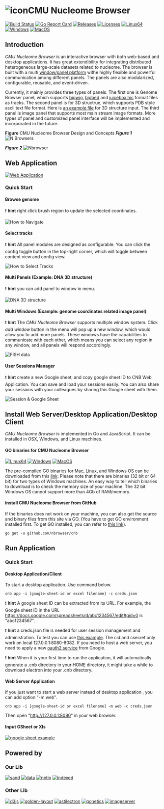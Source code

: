 # ![icon](http://genome.compbio.cs.cmu.edu/~xiaopenz/cnb/image/icon2.png)CMU Nucleome Browser
[![Build Status](https://travis-ci.org/nbrowser/cnb.svg?branch=master)](https://travis-ci.org/nbrowser/cnb)
[![Go Report Card](https://goreportcard.com/badge/github.com/nbrowser/cnb)](https://goreportcard.com/report/github.com/nbrowser/cnb)
[![Releases](https://img.shields.io/github/release/nbrowser/cnb.svg)](https://github.com/nbrowser/cnb/releases)
[![Licenses](https://img.shields.io/badge/license-gpl3-orange.svg)](https://opensource.org/licenses/GPL-3.0)
[![Linux64](https://img.shields.io/badge/binary-linux-green.svg?style=flat)](http://genome.compbio.cs.cmu.edu/~xiaopenz/cnb/current/linux/cnb)
[![Windows](https://img.shields.io/badge/binary-win-blue.svg?style=flat)](http://genome.compbio.cs.cmu.edu/~xiaopenz/cnb/current/win64/cnb.exe)
[![MacOS](https://img.shields.io/badge/binary-macos-yellow.svg?style=flat)](http://genome.compbio.cs.cmu.edu/~xiaopenz/cnb/current/mac/cnb)




## Introduction
*CMU Nucleome Browser* is an interactive browser with both web-based and desktop applications. It has great extendibility for integrating distributed heterogeneous large-scale datasets related to nucleome.
The browser is built with a multi [window/panel platform](https://github.com/nbrowser/sand) withe highly flexible and powerful communication among different panels. The panels are also modularized, configurable, reusable, and event-driven. 

Currently, it mainly provides three types of panels. 
The first one is Genome Browser panel, which supports [bigwig](http://genome.ucsc.edu/goldenPath/help/bigWig.html), [bigbed](http://genome.ucsc.edu/goldenPath/help/bigBed.html) and [juicebox hic](https://github.com/theaidenlab/juicer/wiki/Data)  format files as tracks. 
The second panel is for 3D structrue, which supports PDB style ascii text file format. Here is [an example file](http://genome.compbio.cs.cmu.edu/~xiaopenz/cnb/data/structure_3.txt) for 3D structure input.
The third panel is image panel that supports most main stream image formats. 
More types of panel and customized panel interface will be implemented and incorporated in the future.

**Figure** CMU Nucleome Browser Design and Concepts
***Figure 1***
![N Browsers](http://genome.compbio.cs.cmu.edu/~xiaopenz/cnb/image/pipeline.png)

***Figure 2***
![Nbrowser](http://genome.compbio.cs.cmu.edu/~xiaopenz/cnb/gifs/nbrowser.png)


## Web Application
[![Web Application](https://img.shields.io/badge/CMU-Nucleome--Browser-green.svg?style=for-the-badge)](http://genome.compbio.cs.cmu.edu:8080)
### Quick Start
#### Browse genome
:exclamation: **hint** right click brush region to update the selected coordinates. 

![How to Navigate](http://genome.compbio.cs.cmu.edu/~xiaopenz/cnb/gifs/nav_500px.gif)
#### Select tracks
:exclamation: **hint**  All panel modules are designed as configurable. You can click the config toggle button in the top-right corner, which will toggle between content view and config view.

![How to Select Tracks](http://genome.compbio.cs.cmu.edu/~xiaopenz/cnb/gifs/select_500px.gif)

#### Multi Panels (Example: DNA 3D structure) 
:exclamation: **hint**  you can add panel to window in menu.

![DNA 3D structure](http://genome.compbio.cs.cmu.edu/~xiaopenz/cnb/gifs/3d_500px.gif)

#### Multi Windows (Example: genome coordinates related image panel)
:exclamation: **hint**  The *CMU Nucleome Browser* supports multiple window system. Click *add window* button in the menu will pop up a new window, which would allow you to add more panels. These windows have the capabilities to communicate with each other, which means you can select any region in any window, and all panels will respond accordingly.

![FISH data](http://genome.compbio.cs.cmu.edu/~xiaopenz/cnb/gifs/ext_500px.gif)

#### User Sessions Manager 
:exclamation: **hint** create a new Google sheet, and copy google sheet ID to CNB Web Application. You can save and load your sessions easily. You can also share your sessions with your colleagues by sharing this Google sheet with them.

![Session & Google Sheet](http://genome.compbio.cs.cmu.edu/~xiaopenz/cnb/gifs/session_500px.gif)

## Install Web Server/Desktop Application/Desktop Client
*CMU Nucleome Browser* is implemented in Go and JavaScript. It can be installed in OSX, Windows, and Linux machines.

#### GO binaries for CMU Nucleome Browser
[![Linux64](https://img.shields.io/badge/binary-linux-green.svg?style=flat)](http://genome.compbio.cs.cmu.edu/~xiaopenz/cnb/current/linux/cnb)
[![Windows](https://img.shields.io/badge/binary-win-blue.svg?style=flat)](http://genome.compbio.cs.cmu.edu/~xiaopenz/cnb/current/win64/cnb.exe)
[![MacOS](https://img.shields.io/badge/binary-macos-yellow.svg?style=flat)](http://genome.compbio.cs.cmu.edu/~xiaopenz/cnb/current/mac/cnb)

The pre-compiled GO binaries for Mac, Linux, and Windows OS can be downloaded from this [link](http://genome.compbio.cs.cmu.edu/~xiaopenz/cnb/current). Please note that there are binaries (32 bit or 64 bit) for two types of Windows machines. An easy way to tell which binaries to download is to check the memory size of your machine. The 32 bit Windows OS cannot support more than 4Gb of RAM/memory.

#### install CMU Nucleome Browser from GitHub
If the binaries does not work on your machine, you can also get the source and binary files from this site via GO. (You have to get GO environment installed first. To get GO installed, you can refer to [this link](https://golang.org/doc/install)).

`go get -u github.com/nbrowser/cnb`

## Run Application

### Quick Start
#### Desktop Application/Client
To start a desktop application. Use command below.

`cnb app -i [google-sheet-id or excel filename] -c creds.json`

:exclamation: **hint** A google sheet ID can be extracted from its URL. For example, the Google sheet ID in the URL https://docs.google.com/spreadsheets/d/abc1234567/edit#gid=0 is "abc1234567".

:exclamation: **hint** a creds.json file is needed for user session management and administration. To test you can use [this example](https://github.com/nbrowser/cnb/blob/master/creds.json). The cid and csecret only work on local 127.0.0.1:8080-8082. If you need to host a web server, you need to apply a new [oauth2 service](https://developers.google.com/identity/protocols/OAuth2) from Google.

:exclamation: **hint** When it is your first time to run the application, it will automatically generate a .cnb directory in your HOME directory, it might take a while to download electron into your .cnb directory. 
#### Web Server Application 
if you just want to start a web server instead of desktop application , you can add option "-m web". 

`cnb app -i [google-sheet-id or excel filename] -m web -c creds.json`

Then open "http://127.0.0.1:8080" in your web browser.
#### Input GSheet or Xls
[![google sheet example](https://img.shields.io/badge/example-gsheet-green.svg?style=flat)](https://docs.google.com/spreadsheets/d/1WaChnccn5iyKHm1ccZhRHSZmpzW7pPPrpGTSGoKTKO4/edit?usp=sharing)

## Powered by
### Our Lib
[![sand](https://img.shields.io/badge/go--js-sand-3d72c6.svg?style=flat)](https://github.com/nbrowser/sand)
[![data](https://img.shields.io/badge/golang-data-3d72c6.svg?style=flat)](https://github.com/nimezhu/data)
[![netio](https://img.shields.io/badge/golang-netio-3d72c6.svg?style=flat)](https://github.com/nimezhu/netio)
[![indexed](https://img.shields.io/badge/golang-indexed-3d72c6.svg?style=flat)](https://github.com/nimezhu/indexed)
### Other Lib
[![d3js](https://img.shields.io/badge/javascript-d3js-yellow.svg?style=flat)](http://d3js.org)
[![golden-layout](https://img.shields.io/badge/javascript-golden--layout-green.svg?style=flat)](http://golden-layout.com)
[![astilectron](https://img.shields.io/badge/golang-astilectron-blue.svg?style=flat)](https://github.com/asticode/go-astilectron)
[![gonetics](https://img.shields.io/badge/golang-gonetics-red.svg?style=flat)](https://github.com/pbenner/gonetics)
[![imageserver](https://img.shields.io/badge/golang-imageserver-blue.svg?style=flat)](https://github.com/pierrre/imageserver)
